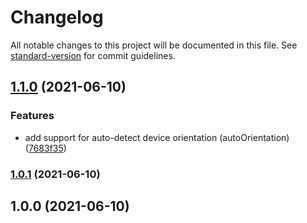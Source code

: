 # Changelog

All notable changes to this project will be documented in this file. See [standard-version](https://github.com/conventional-changelog/standard-version) for commit guidelines.

## [1.1.0](https://github.com/ivodolenc/nuxt-bowser/compare/v1.0.1...v1.1.0) (2021-06-10)


### Features

* add support for auto-detect device orientation (autoOrientation) ([7683f35](https://github.com/ivodolenc/nuxt-bowser/commit/7683f355632812362c6d4d8d150c23c662d0f69c))

### [1.0.1](https://github.com/ivodolenc/nuxt-bowser/compare/v1.0.0...v1.0.1) (2021-06-10)

## 1.0.0 (2021-06-10)
